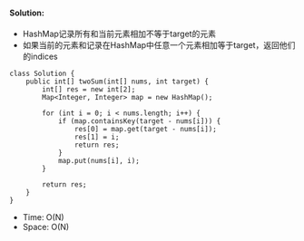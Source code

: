 #### Solution:
* HashMap记录所有和当前元素相加不等于target的元素
* 如果当前的元素和记录在HashMap中任意一个元素相加等于target，返回他们的indices
```
class Solution {
    public int[] twoSum(int[] nums, int target) {
        int[] res = new int[2];
        Map<Integer, Integer> map = new HashMap();
        
        for (int i = 0; i < nums.length; i++) {
            if (map.containsKey(target - nums[i])) {
                res[0] = map.get(target - nums[i]);
                res[1] = i;
                return res;
            }
            map.put(nums[i], i);
        }
        
        return res;
    }
}
```
* Time: O(N)
* Space: O(N)
